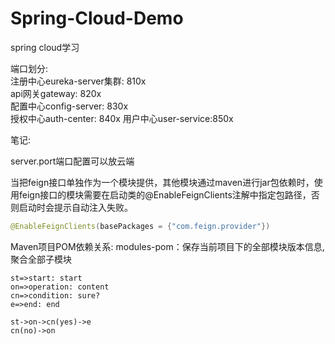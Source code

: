 # Spring-Cloud-Demo
spring cloud学习

端口划分:  
注册中心eureka-server集群: 810x  
api网关gateway: 820x  
配置中心config-server: 830x  
授权中心auth-center: 840x
用户中心user-service:850x

笔记:  

server.port端口配置可以放云端

当把feign接口单独作为一个模块提供，其他模块通过maven进行jar包依赖时，使用feign接口的模块需要在启动类的@EnableFeignClients注解中指定包路径，否则启动时会提示自动注入失败。
```java
@EnableFeignClients(basePackages = {"com.feign.provider"})
```
Maven项目POM依赖关系:
modules-pom：保存当前项目下的全部模块版本信息,聚合全部子模块

```flow
st=>start: start
on=>operation: content
cn=>condition: sure?
e=>end: end

st->on->cn(yes)->e
cn(no)->on
```

